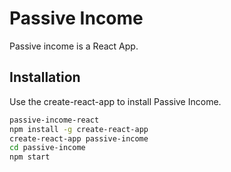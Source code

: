 # Passive Income

Passive income is a React App.

## Installation

Use the create-react-app to install Passive Income.

```bash
passive-income-react
npm install -g create-react-app
create-react-app passive-income
cd passive-income
npm start
```
